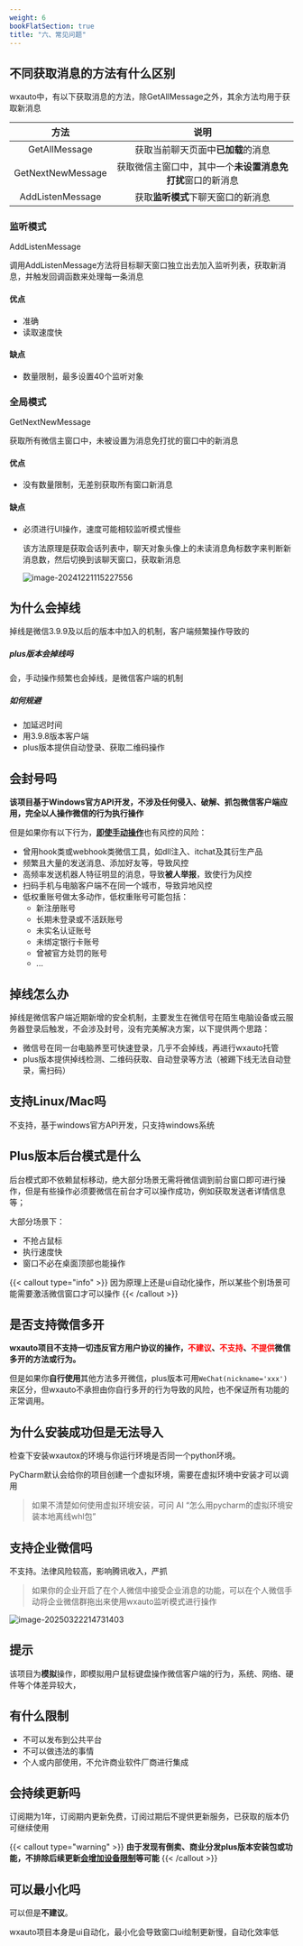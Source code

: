 ```yaml
---
weight: 6
bookFlatSection: true
title: "六、常见问题"
---
```


## 不同获取消息的方法有什么区别

wxauto中，有以下获取消息的方法，除GetAllMessage之外，其余方法均用于获取新消息


|       方法        |                            说明                            |
| :---------------: | :--------------------------------------------------------: |
|   GetAllMessage   |             获取当前聊天页面中**已加载**的消息             |
| GetNextNewMessage | 获取微信主窗口中，其中一个**未设置消息免打扰**窗口的新消息 |
| AddListenMessage  |             获取**监听模式**下聊天窗口的新消息             |

### 监听模式

AddListenMessage

调用AddListenMessage方法将目标聊天窗口独立出去加入监听列表，获取新消息，并触发回调函数来处理每一条消息

#### 优点

- 准确
- 读取速度快

#### 缺点

- 数量限制，最多设置40个监听对象

### 全局模式

GetNextNewMessage

获取所有微信主窗口中，未被设置为消息免打扰的窗口中的新消息

#### 优点

- 没有数量限制，无差别获取所有窗口新消息

#### 缺点

- 必须进行UI操作，速度可能相较监听模式慢些

  该方法原理是获取会话列表中，聊天对象头像上的未读消息角标数字来判断新消息数，然后切换到该聊天窗口，获取新消息

  ![image-20241221115227556](/images/issues_global_message.png)


## 为什么会掉线

掉线是微信3.9.9及以后的版本中加入的机制，客户端频繁操作导致的

##### plus版本会掉线吗

会，手动操作频繁也会掉线，是微信客户端的机制

##### 如何规避

- 加延迟时间
- 用3.9.8版本客户端
- plus版本提供自动登录、获取二维码操作

## 会封号吗

**该项目基于Windows官方API开发，不涉及任何侵入、破解、抓包微信客户端应用，完全以人操作微信的行为执行操作**

但是如果你有以下行为，<u>**即使手动操作**</u>也有风控的风险：

- 曾用hook类或webhook类微信工具，如dll注入、itchat及其衍生产品
- 频繁且大量的发送消息、添加好友等，导致风控
- 高频率发送机器人特征明显的消息，导致**被人举报**，致使行为风控
- 扫码手机与电脑客户端不在同一个城市，导致异地风控
- 低权重账号做太多动作，低权重账号可能包括：
  - 新注册账号
  - 长期未登录或不活跃账号
  - 未实名认证账号
  - 未绑定银行卡账号
  - 曾被官方处罚的账号
  - ...

## 掉线怎么办

掉线是微信客户端近期新增的安全机制，主要发生在微信号在陌生电脑设备或云服务器登录后触发，不会涉及封号，没有完美解决方案，以下提供两个思路：

- 微信号在同一台电脑养至可快速登录，几乎不会掉线，再进行wxauto托管
- plus版本提供掉线检测、二维码获取、自动登录等方法（被踢下线无法自动登录，需扫码）

## 支持Linux/Mac吗

不支持，基于windows官方API开发，只支持windows系统

## Plus版本后台模式是什么

后台模式即不依赖鼠标移动，绝大部分场景无需将微信调到前台窗口即可进行操作，但是有些操作必须要微信在前台才可以操作成功，例如获取发送者详情信息等；

大部分场景下：

- 不抢占鼠标
- 执行速度快
- 窗口不必在桌面顶部也能操作

{{< callout type="info" >}}
  因为原理上还是ui自动化操作，所以某些个别场景可能需要激活微信窗口才可以操作
{{< /callout >}}

## 是否支持微信多开

**wxauto项目不支持一切违反官方用户协议的操作，<font color='red'>不建议</font>、<font color='red'>不支持</font>、<font color='red'>不提供</font>微信多开的方法或行为。**

但是如果你**自行使用**其他方法多开微信，plus版本可用`WeChat(nickname='xxx')`来区分，但wxauto不承担由你自行多开的行为导致的风险，也不保证所有功能的正常调用。

## 为什么安装成功但是无法导入

检查下安装wxautox的环境与你运行环境是否同一个python环境。

PyCharm默认会给你的项目创建一个虚拟环境，需要在虚拟环境中安装才可以调用

> 如果不清楚如何使用虚拟环境安装，可问 AI “怎么用pycharm的虚拟环境安装本地离线whl包”

## 支持企业微信吗

不支持。法律风险较高，影响腾讯收入，严抓

> 如果你的企业开启了在个人微信中接受企业消息的功能，可以在个人微信手动将企业微信群拖出来使用wxauto监听模式进行操作

![image-20250322214731403](/images/issues_wecom.png)

## 提示

该项目为**模拟**操作，即模拟用户鼠标键盘操作微信客户端的行为，系统、网络、硬件等个体差异较大，

## 有什么限制

- 不可以发布到公共平台
- 不可以做违法的事情
- 个人或内部使用，不允许商业软件厂商进行集成

## 会持续更新吗

订阅期为1年，订阅期内更新免费，订阅过期后不提供更新服务，已获取的版本仍可继续使用

{{< callout type="warning" >}}
  **由于发现有倒卖、商业分发plus版本安装包或功能，不排除后续更新<u>会增加设备限制</u>等可能**
{{< /callout >}}

## 可以最小化吗

可以但是**不建议**。

wxauto项目本身是ui自动化，最小化会导致窗口ui绘制更新慢，自动化效率低


